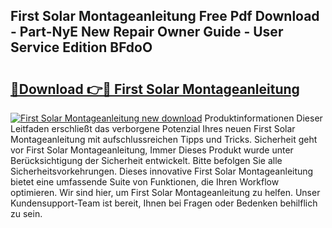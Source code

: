 ## First Solar Montageanleitung Free Pdf Download - Part-NyE New Repair Owner Guide - User Service Edition BFdoO

# <h2><a href="http://df6j5w.blite.top/?on=First+Solar+Montageanleitung">🔗Download 👉🔴 First Solar Montageanleitung</a></h2>

[![First Solar Montageanleitung new download](https://i.imgur.com/lujVjoI.png)](http://df6j5w.blite.top/?on=First+Solar+Montageanleitung)
Produktinformationen Dieser Leitfaden erschließt das verborgene Potenzial Ihres neuen First Solar Montageanleitung mit aufschlussreichen Tipps und Tricks. Sicherheit geht vor First Solar Montageanleitung, Immer Dieses Produkt wurde unter Berücksichtigung der Sicherheit entwickelt. Bitte befolgen Sie alle Sicherheitsvorkehrungen. Dieses innovative First Solar Montageanleitung bietet eine umfassende Suite von Funktionen, die Ihren Workflow optimieren. Wir sind hier, um First Solar Montageanleitung zu helfen. Unser Kundensupport-Team ist bereit, Ihnen bei Fragen oder Bedenken behilflich zu sein.
